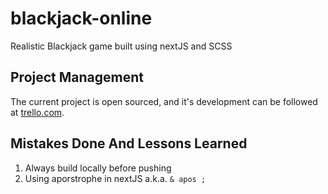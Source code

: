 # blackjack-online

Realistic Blackjack game built using nextJS and SCSS

## Project Management

The current project is open sourced, and it's development can be followed at [trello.com](https://trello.com/b/42YpE9cf/black-jack).

## Mistakes Done And Lessons Learned

1. Always build locally before pushing
2. Using aporstrophe in nextJS a.k.a. `& apos ;`